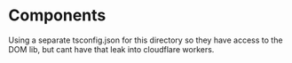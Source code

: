 # Components

Using a separate tsconfig.json for this directory so they have access to the DOM lib, but cant have that leak into cloudflare workers.
